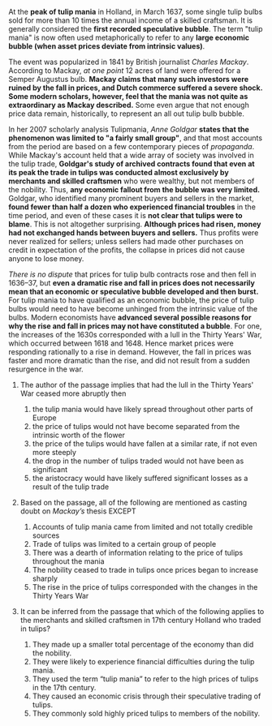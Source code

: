 At the **peak of tulip mania** in Holland, in March 1637, some single tulip bulbs sold for more than 10 times the annual income of a skilled craftsman. It is generally considered the **first recorded speculative bubble**. The term "tulip mania" is now often used metaphorically to refer to any **large economic bubble (when asset prices deviate from intrinsic values)**.

The event was popularized in 1841 by British journalist *Charles Mackay*. According to Mackay, *at one point* 12 acres of land were offered for a Semper Augustus bulb. **Mackay claims that many such investors were ruined by the fall in prices, and Dutch commerce suffered a severe shock.** **Some modern scholars, however, feel that the mania was not quite as extraordinary as Mackay described.** Some even argue that not enough price data remain, historically, to represent an all out tulip bulb bubble.

In her 2007 scholarly analysis Tulipmania, *Anne Goldgar* **states that the phenomenon was limited to "a fairly small group"**, and that most accounts from the period are based on a few contemporary pieces of *propaganda*. While Mackay's account held that a wide array of society was involved in the tulip trade, **Goldgar's study of archived contracts found that even at its peak the trade in tulips was conducted almost exclusively by merchants and skilled craftsmen** who were wealthy, but not members of the nobility. Thus, **any economic fallout from the bubble was very limited.** Goldgar, who identified many prominent buyers and sellers in the market, **found fewer than half a dozen who experienced financial troubles** in the time period, and even of these cases it is **not clear that tulips were to blame**. This is not altogether surprising. **Although prices had risen, money had not exchanged hands between buyers and sellers.** Thus profits were never realized for sellers; unless sellers had made other purchases on credit in expectation of the profits, the collapse in prices did not cause anyone to lose money.

*There is no dispute* that prices for tulip bulb contracts rose and then fell in 1636–37, but **even a dramatic rise and fall in prices does not necessarily mean that an economic or speculative bubble developed and then burst.** For tulip mania to have qualified as an economic bubble, the price of tulip bulbs would need to have become unhinged from the intrinsic value of the bulbs. Modern economists have **advanced several possible reasons for why the rise and fall in prices may not have constituted a bubble**. For one, the increases of the 1630s corresponded with a lull in the Thirty Years' War, which occurred between 1618 and 1648. Hence market prices were responding rationally to a rise in demand. However, the fall in prices was faster and more dramatic than the rise, and did not result from a sudden resurgence in the war.

1. The author of the passage implies that had the lull in the Thirty Years' War ceased more abruptly then
	1. the tulip mania would have likely spread throughout other parts of Europe
	1. the price of tulips would not have become separated from the intrinsic worth of the flower
	1. the price of the tulips would have fallen at a similar rate, if not even more steeply
	1. the drop in the number of tulips traded would not have been as significant
	1. the aristocracy would have likely suffered significant losses as a result of the tulip trade

2. Based on the passage, all of the following are mentioned as casting doubt on *Mackay’s* thesis EXCEPT
	1. Accounts of tulip mania came from limited and not totally credible sources
	1. Trade of tulips was limited to a certain group of people
	1. There was a dearth of information relating to the price of tulips throughout the mania
	1. The nobility ceased to trade in tulips once prices began to increase sharply
	1. The rise in the price of tulips corresponded with the changes in the Thirty Years War

3. It can be inferred from the passage that which of the following applies to the merchants and skilled craftsmen in 17th century Holland who traded in tulips?
	1. They made up a smaller total percentage of the economy than did the nobility.
	1. They were likely to experience financial difficulties during the tulip mania.
	1. They used the term “tulip mania” to refer to the high prices of tulips in the 17th century.
	1. They caused an economic crisis through their speculative trading of tulips.
	1. They commonly sold highly priced tulips to members of the nobility.